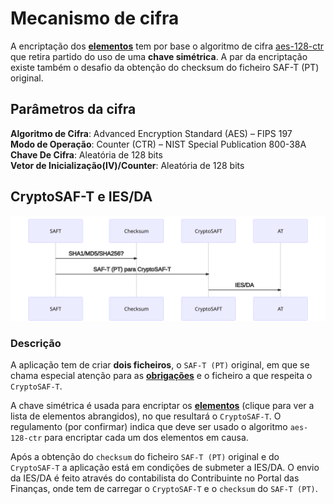 # Mecanismo de cifra

A encriptação dos [**elementos**](elementos.md) tem por base o algoritmo de cifra [aes-128-ctr](../../exemplos/exemplos.md) que retira partido do uso de uma **chave simétrica**. A par da encriptação existe também o desafio da obtenção do checksum do ficheiro SAF-T \(PT\) original.

## Parâmetros da cifra

**Algoritmo de Cifra**: Advanced Encryption Standard \(AES\) – FIPS 197  
**Modo de Operação**: Counter \(CTR\) – NIST Special Publication 800-38A  
**Chave De Cifra**: Aleatória de 128 bits  
**Vetor de Inicialização\(IV\)/Counter**: Aleatória de 128 bits

## CryptoSAF-T e IES/DA

![Fase 3 - CryptoSAF-T e IES/DA](../../.gitbook/assets/fase-3-cryptosaf-t-e-ies-da.svg)

### Descrição

A aplicação tem de criar **dois ficheiros**, o `SAF-T (PT)` original, em que se chama especial atenção para as [**obrigações**](../../obrigacoes.md#aspetos-chave-do-cryptosaf-t) e o ficheiro a que respeita o `CryptoSAF-T`.

A chave simétrica é usada para encriptar os [**elementos**](elementos.md) \(clique para ver a lista de elementos abrangidos\), no que resultará o `CryptoSAF-T`. O regulamento \(por confirmar\) indica que deve ser usado o algoritmo `aes-128-ctr` para encriptar cada um dos elementos em causa.

Após a obtenção do `checksum` do ficheiro `SAF-T (PT)` original e do `CryptoSAF-T` a aplicação está em condições de submeter a IES/DA. O envio da IES/DA é feito através do contabilista do Contribuinte no Portal das Finanças, onde tem de carregar o `CryptoSAF-T` e o `checksum` do `SAF-T (PT)`.

